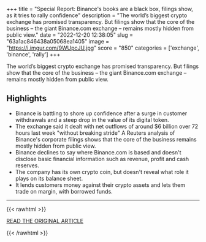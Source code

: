 +++
title = "Special Report: Binance's books are a black box, filings show, as it tries to rally confidence"
description = "The world’s biggest crypto exchange has promised transparency. But filings show that the core of the business – the giant Binance.com exchange – remains mostly hidden from public view."
date = "2022-12-20 12:38:05"
slug = "63a1ac846438a05068ea1405"
image = "https://i.imgur.com/9WUpcJU.jpg"
score = "850"
categories = ['exchange', 'binance', 'rally']
+++

The world’s biggest crypto exchange has promised transparency. But filings show that the core of the business – the giant Binance.com exchange – remains mostly hidden from public view.

## Highlights

- Binance is battling to shore up confidence after a surge in customer withdrawals and a steep drop in the value of its digital token.
- The exchange said it dealt with net outflows of around $6 billion over 72 hours last week "without breaking stride" A Reuters analysis of Binance's corporate filings shows that the core of the business remains mostly hidden from public view.
- Binance declines to say where Binance.com is based and doesn't disclose basic financial information such as revenue, profit and cash reserves.
- The company has its own crypto coin, but doesn't reveal what role it plays on its balance sheet.
- It lends customers money against their crypto assets and lets them trade on margin, with borrowed funds.

---

{{< rawhtml >}}
  <p class="article-category">
    <a target="_blank" href="https://www.reuters.com/technology/binances-books-are-black-box-filings-show-crypto-giant-tries-rally-confidence-2022-12-19/">READ THE ORIGINAL ARTICLE</a>
  </p>
{{< /rawhtml >}}
